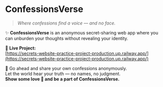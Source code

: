 # ConfessionsVerse

> _Where confessions find a voice — and no face._

✨ **ConfessionsVerse** is an anonymous secret-sharing web app where you can unburden your thoughts without revealing your identity.

🔗 **Live Project:**  
[https://secrets-website-practice-project-production.up.railway.app/](https://secrets-website-practice-project-production.up.railway.app/)

💬 Go ahead and share your own confessions anonymously.  
Let the world hear your truth — no names, no judgment.  
**Show some love 💖 and be a part of ConfessionsVerse.**
